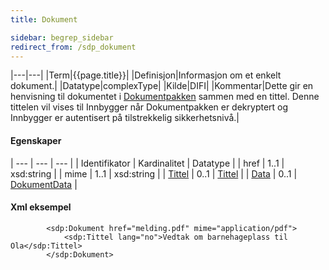 ```yaml
---
title: Dokument  

sidebar: begrep_sidebar
redirect_from: /sdp_dokument
---
```


|---|---|
|Term|{{page.title}}|
|Definisjon|Informasjon om et enkelt dokument.|
|Datatype|complexType|
|Kilde|DIFI|
|Kommentar|Dette gir en henvisning til dokumentet i [Dokumentpakken]({{site.baseurl}}/resources/begrep/sikkerDigitalPost/forretningslag/Dokumentpakke/) sammen med en tittel. Denne tittelen vil vises til Innbygger når Dokumentpakken er dekryptert og Innbygger er autentisert på tilstrekkelig sikkerhetsnivå.|

#### Egenskaper

| --- | --- | --- |
| Identifikator        | Kardinalitet | Datatype                     |
| href                 | 1..1         | xsd:string                   |
| mime                 | 1..1         | xsd:string                   |
| [Tittel]({{site.baseurl}}/resources/begrep/felles/tittel)     | 0..1         | [Tittel]({{site.baseurl}}/resources/begrep/felles/tittel)             |
| [Data]({{site.baseurl}}/resources/begrep/sikkerDigitalPost/begrep/DokumentData) | 0..1         | [DokumentData]({{site.baseurl}}/resources/begrep/sikkerDigitalPost/begrep/DokumentData) |

#### Xml eksempel

``` 
        <sdp:Dokument href="melding.pdf" mime="application/pdf">
            <sdp:Tittel lang="no">Vedtak om barnehageplass til Ola</sdp:Tittel>             
        </sdp:Dokument>
```
